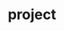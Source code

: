 ---
layout: project
title: "project"
description: "items that I am doing"
header-img: "img/home-bg.jpg"
category: project1
---